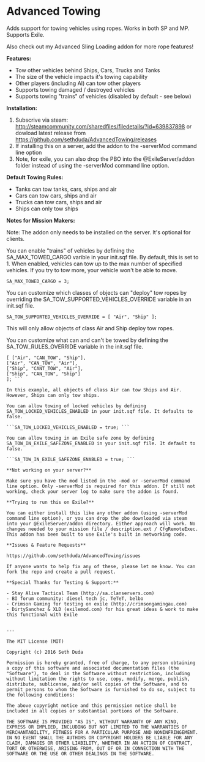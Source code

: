 # Advanced Towing

Adds support for towing vehicles using ropes. Works in both SP and MP. Supports Exile.

Also check out my Advanced Sling Loading addon for more rope features! 

**Features:**

- Tow other vehicles behind Ships, Cars, Trucks and Tanks 
- The size of the vehicle impacts it's towing capability 
- Other players (including AI) can tow other players 
- Supports towing damaged / destroyed vehicles 
- Supports towing "trains" of vehicles (disabled by default - see below) 

**Installation:**

1. Subscrive via steam: http://steamcommunity.com/sharedfiles/filedetails/?id=639837898 or dowload latest release from https://github.com/sethduda/AdvancedTowing/releases
2. If installing this on a server, add the addon to the -serverMod command line option
3. Note, for exile, you can also drop the PBO into the @ExileServer/addon folder instead of using the -serverMod command line option.


**Default Towing Rules:**

- Tanks can tow tanks, cars, ships and air 
- Cars can tow cars, ships and air 
- Trucks can tow cars, ships and air 
- Ships can only tow ships 

**Notes for Mission Makers:**

Note: The addon only needs to be installed on the server. It's optional for clients. 

You can enable "trains" of vehicles by defining the SA_MAX_TOWED_CARGO varible in your init.sqf file. By default, this is set to 1. When enabled, vehicles can tow up to the max number of specified vehicles. If you try to tow more, your vehicle won't be able to move. 

```SA_MAX_TOWED_CARGO = 3; ```

You can customize which classes of objects can "deploy" tow ropes by overriding the SA_TOW_SUPPORTED_VEHICLES_OVERRIDE variable in an init.sqf file. 

```SA_TOW_SUPPORTED_VEHICLES_OVERRIDE = [ "Air", "Ship" ]; ```

This will only allow objects of class Air and Ship deploy tow ropes.

You can customize what can and can't be towed by defining the SA_TOW_RULES_OVERRIDE variable in the init.sqf file. 

```SA_TOW_RULES_OVERRIDE = 
[ ["Air", "CAN_TOW", "Ship"], 
["Air", "CAN_TOW", "Air"], 
["Ship", "CANT_TOW", "Air"], 
["Ship", "CAN_TOW", "Ship"] 
]; ```

In this example, all objects of class Air can tow Ships and Air. However, Ships can only tow ships. 

You can allow towing of locked vehicles by defining SA_TOW_LOCKED_VEHICLES_ENABLED in your init.sqf file. It defaults to false. 

```SA_TOW_LOCKED_VEHICLES_ENABLED = true; ```

You can allow towing in an Exile safe zone by defining SA_TOW_IN_EXILE_SAFEZONE_ENABLED in your init.sqf file. It default to false. 

```SA_TOW_IN_EXILE_SAFEZONE_ENABLED = true; ```

**Not working on your server?**

Make sure you have the mod listed in the -mod or -serverMod command line option. Only -serverMod is required for this addon. If still not working, check your server log to make sure the addon is found. 

**Trying to run this on Exile?**

You can either install this like any other addon (using -serverMod command line option), or you can drop the pbo downloaded via steam into your @ExileServer/addon directory. Either approach will work. No changes needed to your mission file / description.ext / CfgRemoteExec. This addon has been built to use Exile's built in networking code. 

**Issues & Feature Requests**

https://github.com/sethduda/AdvancedTowing/issues 

If anyone wants to help fix any of these, please let me know. You can fork the repo and create a pull request. 

**Special Thanks for Testing & Support:**

- Stay Alive Tactical Team (http://sa.clanservers.com) 
- BI forum community: diesel tech jc, TeTeT, belbo 
- Crimson Gaming for testing on exile (http://crimsongamingau.com)
- DirtySanchez & XLD (exilemod.com) for his great ideas & work to make this functional with Exile


---

The MIT License (MIT)

Copyright (c) 2016 Seth Duda

Permission is hereby granted, free of charge, to any person obtaining a copy of this software and associated documentation files (the "Software"), to deal in the Software without restriction, including without limitation the rights to use, copy, modify, merge, publish, distribute, sublicense, and/or sell copies of the Software, and to permit persons to whom the Software is furnished to do so, subject to the following conditions:

The above copyright notice and this permission notice shall be included in all copies or substantial portions of the Software.

THE SOFTWARE IS PROVIDED "AS IS", WITHOUT WARRANTY OF ANY KIND, EXPRESS OR IMPLIED, INCLUDING BUT NOT LIMITED TO THE WARRANTIES OF MERCHANTABILITY, FITNESS FOR A PARTICULAR PURPOSE AND NONINFRINGEMENT. IN NO EVENT SHALL THE AUTHORS OR COPYRIGHT HOLDERS BE LIABLE FOR ANY CLAIM, DAMAGES OR OTHER LIABILITY, WHETHER IN AN ACTION OF CONTRACT, TORT OR OTHERWISE, ARISING FROM, OUT OF OR IN CONNECTION WITH THE SOFTWARE OR THE USE OR OTHER DEALINGS IN THE SOFTWARE.
